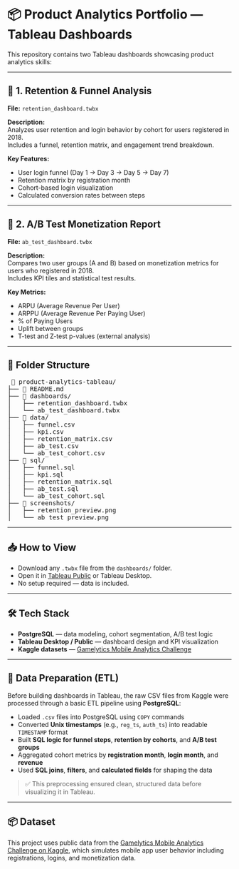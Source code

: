 # 📦 Product Analytics Portfolio — Tableau Dashboards

This repository contains two Tableau dashboards showcasing product analytics skills:

---

## 🔹 1. Retention & Funnel Analysis

**File:** `retention_dashboard.twbx`

**Description:**  
Analyzes user retention and login behavior by cohort for users registered in 2018.  
Includes a funnel, retention matrix, and engagement trend breakdown.

**Key Features:**
- User login funnel (Day 1 → Day 3 → Day 5 → Day 7)
- Retention matrix by registration month
- Cohort-based login visualization
- Calculated conversion rates between steps

---

## 🔹 2. A/B Test Monetization Report

**File:** `ab_test_dashboard.twbx`

**Description:**  
Compares two user groups (A and B) based on monetization metrics for users who registered in 2018.  
Includes KPI tiles and statistical test results.

**Key Metrics:**
- ARPU (Average Revenue Per User)
- ARPPU (Average Revenue Per Paying User)
- % of Paying Users
- Uplift between groups
- T-test and Z-test p-values (external analysis)

---

## 📁 Folder Structure

<pre> 📁 product-analytics-tableau/
├── 📄 README.md                      
├── 📁 dashboards/                    
│   ├── retention_dashboard.twbx
│   └── ab_test_dashboard.twbx   
├── 📁 data/       
│   ├── funnel.csv
│   ├── kpi.csv
│   ├── retention_matrix.csv
│   ├── ab_test.csv
│   └── ab_test_cohort.csv
├── 📁 sql/ 
│   ├── funnel.sql
│   ├── kpi.sql
│   ├── retention_matrix.sql
│   ├── ab_test.sql
│   └── ab_test_cohort.sql
├── 📁 screenshots/                  
│   ├── retention_preview.png
│   └── ab_test_preview.png </pre>
---

## 📥 How to View

- Download any `.twbx` file from the `dashboards/` folder.
- Open it in [Tableau Public](https://public.tableau.com/en-us/s/download) or Tableau Desktop.
- No setup required — data is included.

---

## 🛠 Tech Stack

- **PostgreSQL** — data modeling, cohort segmentation, A/B test logic
- **Tableau Desktop / Public** — dashboard design and KPI visualization
- **Kaggle datasets** — [Gamelytics Mobile Analytics Challenge](https://www.kaggle.com/datasets/debs2x/gamelytics-mobile-analytics-challenge/data)

---

## 🔄 Data Preparation (ETL)

Before building dashboards in Tableau, the raw CSV files from Kaggle were processed through a basic ETL pipeline using **PostgreSQL**:

- Loaded `.csv` files into PostgreSQL using `COPY` commands
- Converted **Unix timestamps** (e.g., `reg_ts`, `auth_ts`) into readable `TIMESTAMP` format
- Built **SQL logic for funnel steps**, **retention by cohorts**, and **A/B test groups**
- Aggregated cohort metrics by **registration month**, **login month**, and **revenue**
- Used **SQL joins**, **filters**, and **calculated fields** for shaping the data

> ✅ This preprocessing ensured clean, structured data before visualizing it in Tableau.

---

## 📦 Dataset

This project uses public data from the [Gamelytics Mobile Analytics Challenge on Kaggle](https://www.kaggle.com/datasets/debs2x/gamelytics-mobile-analytics-challenge/data), which simulates mobile app user behavior including registrations, logins, and monetization data.

